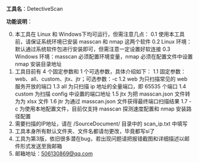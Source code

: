 **工具名**：DetectiveScan

**功能说明**：

0. 本工具在 Linux 和 Windows下均可运行，但需注意几点：
0.1  使用本工具前，请保证系统环境已安装 masscan 和 nmap 这两个软件
0.2  Linux 环境：默认通过系统软件包进行安装即可，但需注意一定设置好软连接
0.3  Windows 环境：masscan 必须配置环境变量，nmap 必须在配置文件中设置 nmap 安装目录地址
1. 工具目前有 4 个固定参数和 1 个可选参数，具体介绍如下：
1.1  固定参数：web、all、custom、jtx、jtr；可选参数：-c
1.2  web 为只扫描常见的 web 服务开放的端口
1.3  all 为只扫描 ip 地址的全量端口，即 65535 个端口
1.4  custom 为扫描 config 中设置的端口地址
1.5  jtx 为把 masscan.json 文件转为为 xlsx 文件
1.6  jtr 为通过 masscan.json 文件获得最终端口扫描结果
1.7  -c  为使用本地配置文件，目前仅支持 masscan 探测速度配置和 nmap 安装路径配置
2. 需要扫描的IP地址，请在 /SourceDocument/ 目录中的 scan_ip.txt 中填写
3. 工具本身所有默认文件夹、文件名都请勿更改，毕竟都写si了
4. 工具为第3版，依旧很多潜在bug，若出现问题请把报错截图和详细描述以邮件形式发送至我邮箱
5. 邮箱地址：506130869@qq.com
